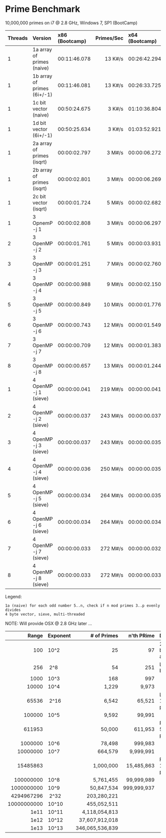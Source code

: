 # Prime Benchmark

10,000,000 primes on i7 @ 2.8 GHz, Windows 7, SP1 (BootCamp)

|Threads|Version                      | x86 (Bootcamp)|Primes/Sec| x64 (Bootcamp)|Primes/Sec| OSX 10.10 i7 @ 2.6 GHz |Primes/Sec |
|:------|:----------------------------|:--------------|---------:|:--------------|---------:|:-----------------------|----------:|
|1      |1a array of primes (naive)   |  00:11:46.078 | 13 K#/s  |  00:26:42.294 | 6 K#/s   | | |
|1      |1b array of primes (6i+/-1)  |  00:11:46.081 | 13 K#/s  |  00:26:33.725 | 6 K#/s   | | |
|1      |1c bit vector      (naive)   |  00:50:24.675 | 3 K#/s   |  01:10:36.804 | 2 K#/s   | | |
|1      |1d bit vector      (6i+/-1)  |  00:50:25.634 | 3 K#/s   |  01:03:52.921 | 2 K#/s   | | |
|1      |2a array of primes (isqrt)   |  00:00:02.797 | 3 M#/s   |  00:00:06.272 | 1 M#/s   | 00:00:06.652 | 1 M#/s |
|1      |2b array of primes (isqrt)   |  00:00:02.801 | 3 M#/s   |  00:00:06.269 | 1 M#/s   | 00:00:06.612 | 1 M#/s |
|1      |2c bit vector      (isqrt)   |  00:00:01.724 | 5 M#/s   |  00:00:02.682 | 3 M#/s   | 00:00:01.574 | 5 M#/s |
|1      |3 OpnemP -j 1                |  00:00:02.808 | 3 M#/s   |  00:00:06.297 | 1 M#/s   | 00:00:06.567 | 1 M#/s |
|2      |3 OpenMP -j 2                |  00:00:01.761 | 5 M#/s   |  00:00:03.931 | 2 M#/s   | 00:00:04.141 | 2 M#/s |
|3      |3 OpenMP -j 3                |  00:00:01.251 | 7 M#/s   |  00:00:02.760 | 3 M#/s   | 00:00:02.948 | 3 M#/s |
|4      |3 OpenMP -j 4                |  00:00:00.988 | 9 M#/s   |  00:00:02.150 | 4 M#/s   | 00:00:02.326 | 3 M#/s |
|5      |3 OpenMP -j 5                |  00:00:00.849 | 10 M#/s  |  00:00:01.776 | 5 M#/s   | 00:00:02.035 | 4 M#/s |
|6      |3 OpenMP -j 6                |  00:00:00.743 | 12 M#/s  |  00:00:01.549 | 5 M#/s   | 00:00:02.186 | 4 M#/s |
|7      |3 OpenMP -j 7                |  00:00:00.709 | 12 M#/s  |  00:00:01.383 | 6 M#/s   | 00:00:02.383 | 3 M#/s |
|8      |3 OpenMP -j 8                |  00:00:00.657 | 13 M#/s  |  00:00:01.244 | 7 M#/s   | 00:00:02.404 | 3 M#/s |
|1      |4 OpenMP -j 1      (sieve)   |  00:00:00.041 | 219 M#/s |  00:00:00.041 | 219 M#/s | | |
|2      |4 OpenMP -j 2      (sieve)   |  00:00:00.037 | 243 M#/s |  00:00:00.037 | 243 M#/s | | |
|3      |4 OpenMP -j 3      (sieve)   |  00:00:00.037 | 243 M#/s |  00:00:00.035 | 257 M#/s | | |
|4      |4 OpenMP -j 4      (sieve)   |  00:00:00.036 | 250 M#/s |  00:00:00.035 | 257 M#/s | | |
|5      |4 OpenMP -j 5      (sieve)   |  00:00:00.034 | 264 M#/s |  00:00:00.035 | 257 M#/s | | |
|6      |4 OpenMP -j 6      (sieve)   |  00:00:00.034 | 264 M#/s |  00:00:00.034 | 264 M#/s | | |
|7      |4 OpenMP -j 7      (sieve)   |  00:00:00.033 | 272 M#/s |  00:00:00.032 | 281 M#/s | | |
|8      |4 OpenMP -j 8      (sieve)   |  00:00:00.033 | 272 M#/s |  00:00:00.033 | 272 M#/s | | |

Legend:

    1a (naive) for each odd number 5..n, check if n mod primes 3..p evenly divides
    4 byte vector, sieve, multi-threaded

NOTE: Will provide OSX @ 2.8 GHz later ...


| Range     |Exponent  | # of Primes   | n'th PRime | Description                 | 1a H:Min:Sec | 1d (H:M:S)   | 2a (H:M:S)   | 4 (H:M:S) |
|----------:|:---------|--------------:|-----------:|:----------------------------|:-------------|:-------------|:-------------|:----------|
|        100|     10^2 |             25|          97| 25 primes between 1 and 100 | ||||
|        256|&nbsp;2^8 |             54|         251| Largest 8-bit prime         | ||||
|       1000|     10^3 |            168|         997|                             | ||||
|      10000|     10^4 |          1,229|       9,973|                             | ||||
|      65536|&nbsp;2^16|          6,542|      65,521| Largest 16-bit prime        | ||||
|     100000|     10^5 |          9,592|      99,991|                             | ||||
|     611953|          |         50,000|     611,953| First 50,5000 primes        | 00:00:09.071 | 00:00:19.983 | 00:00:00.122 | 00:00:00.002 |
|    1000000|     10^6 |         78,498|     999,983|                             | 00:00:22.389 | 00:00:49.865 | 00:00:00.243 | 00:00:00.004 |
|   10000000|     10^7 |        664,579|   9,999,991|                             | 00:26:42.294 |                | 00:00:06.254 | 00:00:00.036 |
|   15485863|          |      1,000,000|  15,485,863| First 1,000,000 primes      | 01:00:20.988 |              | 00:00:11.646 | 00:00:00.059 |
|  100000000|     10^8 |      5,761,455|  99,999,989|                             |              |              |              | 00:00:00.491 |
| 1000000000|     10^9 |     50,847,534| 999,999,937|                             |              |              |              | 00:00:10.580 |
| 4294967296|&nbsp;2^32|    203,280,221|            |                             | ||||
|10000000000|     10^10|    455,052,511|            |                             | ||||
|       1e11|     10^11|  4,118,054,813|            |                             | ||||
|       1e12|     10^12| 37,607,912,018|            |                             | ||||
|       1e13|     10^13|346,065,536,839|            |                             | ||||
